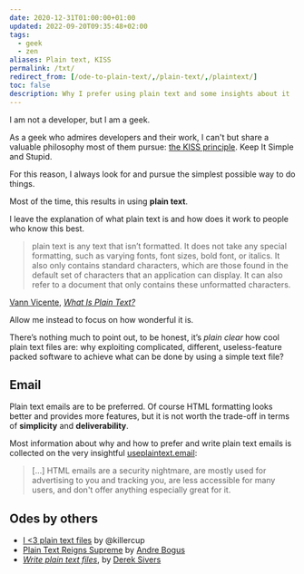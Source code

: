 ```yaml
---
date: 2020-12-31T01:00:00+01:00
updated: 2022-09-20T09:35:48+02:00
tags:
  - geek
  - zen
aliases: Plain text, KISS
permalink: /txt/
redirect_from: [/ode-to-plain-text/,/plain-text/,/plaintext/]
toc: false
description: Why I prefer using plain text and some insights about it
---
```

I am not a developer, but I am a geek.

As a geek who admires developers and their work, I can't but share a valuable philosophy most of them pursue: [the KISS principle](https://en.wikipedia.org/wiki/KISS_principle 'KISS principle on Wikipedia'). Keep It Simple and Stupid.

For this reason, I always look for and pursue the simplest possible way to do things.

Most of the time, this results in using **plain text**.

I leave the explanation of what plain text is and how does it work to people who know this best.

> plain text is any text that isn’t formatted. It does not take any special formatting, such as varying fonts, font sizes, bold font, or italics. It also only contains standard characters, which are those found in the default set of characters that an application can display. It can also refer to a document that only contains these unformatted characters.

<p class='cite'><a href='https://twitter.com/vannvicente' target='_blank' title='Vann Vicente Twitter account'>Vann Vicente</a>, <cite><a href='https://www.howtogeek.com/465420/what-is-plain-text' target='_blank' title='What Is Plain Text?'>What Is Plain Text?</a></cite></p>

Allow me instead to focus on how wonderful it is.

There’s nothing much to point out, to be honest, it’s *plain clear* how cool plain text files are: why exploiting complicated, different, useless-feature packed software to achieve what can be done by using a simple text file?

## Email

Plain text emails are to be preferred. Of course HTML formatting looks better and provides more features, but it is not worth the trade-off in terms of **simplicity** and **deliverability**.

Most information about why and how to prefer and write plain text emails is collected on the very insightful [useplaintext.email](https://useplaintext.email/#why-plaintext 'Why is plaintext better than HTML?'):

> \[…\] HTML emails are a security nightmare, are mostly used for advertising to you and tracking you, are less accessible for many users, and don't offer anything especially great for it.

## Odes by others

- [I <3 plain text files](https://deterministic.space/ode-to-plain-text-files.html 'I <3 plain text files by Pascal Hertleif') by @killercup
- [Plain Text Reigns Supreme](https://llogiq.github.io/2015/09/14/plaintext.html 'Plain Text Reigns Supreme') by [Andre Bogus](https://llogiq.github.io)
- <cite>[Write plain text files](https://sive.rs/plaintext '“Write plain text files„ — Derek Sivers')</cite>, by [Derek Sivers](https://sive.rs 'Derek Sivers’ personal website')